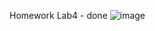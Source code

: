 Homework Lab4 - done
![image](https://user-images.githubusercontent.com/98700219/226382023-49513351-e125-491c-8b18-16dac2a4c8d4.png)
